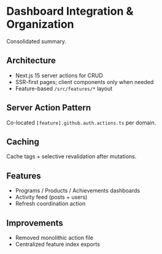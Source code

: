 # Dashboard Integration & Organization

Consolidated summary.

## Architecture

- Next.js 15 server actions for CRUD
- SSR-first pages; client components only when needed
- Feature-based `/src/features/*` layout

## Server Action Pattern

Co-located `[feature].github.auth.actions.ts` per domain.

## Caching

Cache tags + selective revalidation after mutations.

## Features

- Programs / Products / Achievements dashboards
- Activity feed (posts + users)
- Refresh coordination action

## Improvements

- Removed monolithic action file
- Centralized feature index exports
